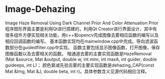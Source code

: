 # Image-Dehazing
 Image Haze Removal Using Dark Channel Prior And Color Attenuation Prior
程序图形界面主要是利用Qt进行搭建的，利用Qt Creator进行界面设计，其中有很多组件方便实现相关功能，用c++和opencv完成图像去雾相应函数的编写以及相应回调函数的编写。
基本函数实现均在mainwindow.cpp中完成。导向滤波函数部分在guidedfilter.cpp中实现。
函数主要包括显示图像函数，打开图像，保存图像函数以及去雾相关的函数。
暗通道去雾的主要实现函数是HazeRemoval (Mat &source, Mat &output, double w, int minr, int maxA, int guider, double guideeps, int L)；
颜色衰减先验去雾的主要实现函数是dehazing_CAP(const Mat &Img, Mat &J, double beta, int r)。具体参数含义见源代码相应注释。
